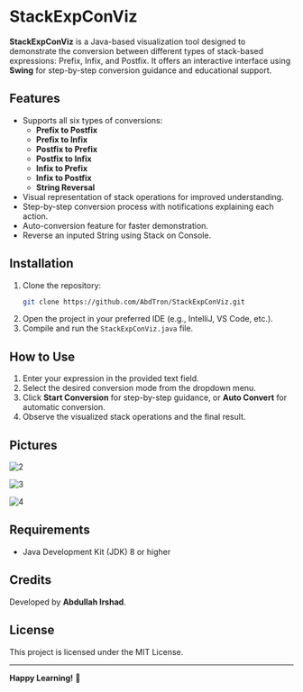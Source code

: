 # StackExpConViz

**StackExpConViz** is a Java-based visualization tool designed to demonstrate the conversion between different types of stack-based expressions: Prefix, Infix, and Postfix. It offers an interactive interface using **Swing** for step-by-step conversion guidance and educational support.

## Features
- Supports all six types of conversions:
  - **Prefix to Postfix**
  - **Prefix to Infix**
  - **Postfix to Prefix**
  - **Postfix to Infix**
  - **Infix to Prefix**
  - **Infix to Postfix**
  - **String Reversal**
- Visual representation of stack operations for improved understanding.
- Step-by-step conversion process with notifications explaining each action.
- Auto-conversion feature for faster demonstration.
- Reverse an inputed String using Stack on Console.

## Installation
1. Clone the repository:
   ```bash
   git clone https://github.com/AbdTron/StackExpConViz.git
   ```
2. Open the project in your preferred IDE (e.g., IntelliJ, VS Code, etc.).
3. Compile and run the `StackExpConViz.java` file.

## How to Use
1. Enter your expression in the provided text field.
2. Select the desired conversion mode from the dropdown menu.
3. Click **Start Conversion** for step-by-step guidance, or **Auto Convert** for automatic conversion.
4. Observe the visualized stack operations and the final result.

## Pictures

![2](https://github.com/user-attachments/assets/3d88ee23-ce3e-4983-9234-7c6e3f9549e0)

![3](https://github.com/user-attachments/assets/817f8216-a8c4-4a26-9277-7960a867d780)

![4](https://github.com/user-attachments/assets/c8958f1e-797b-46e7-aeac-fe483b8c3031)



## Requirements
- Java Development Kit (JDK) 8 or higher

## Credits
Developed by **Abdullah Irshad**.

## License
This project is licensed under the MIT License.

---
**Happy Learning!** 🚀

